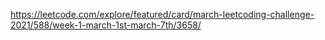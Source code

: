 https://leetcode.com/explore/featured/card/march-leetcoding-challenge-2021/588/week-1-march-1st-march-7th/3658/
